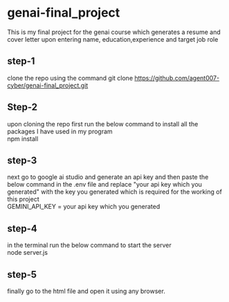 # genai-final_project

This is my final project for the genai course which generates a resume and cover letter upon entering name, education,experience and target job role

## step-1

clone the repo using the command git clone https://github.com/agent007-cyber/genai-final_project.git

## Step-2

upon cloning the repo first run the below command to install all the packages I have used in my program <br>
npm install

## step-3

next go to google ai studio and generate an api key and then paste the below command in the .env file and replace "your api key which you generated" with the key you generated which is required for the working of this project<br>
GEMINI_API_KEY = your api key which you generated

## step-4

in the terminal run the below command to start the server <br>
node server.js

## step-5

finally go to the html file and open it using any browser.



